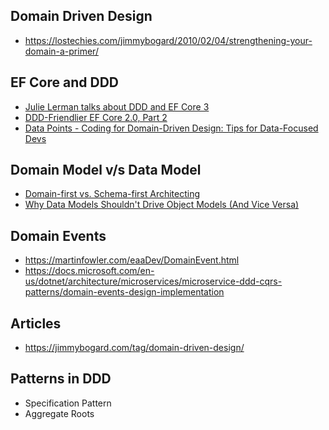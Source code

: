  ## Domain Driven Design
 
 * https://lostechies.com/jimmybogard/2010/02/04/strengthening-your-domain-a-primer/


## EF Core and DDD

* [Julie Lerman talks about DDD and EF Core 3](https://www.youtube.com/watch?v=9XeazTD5AwY)
* [DDD-Friendlier EF Core 2.0, Part 2](https://docs.microsoft.com/en-us/archive/msdn-magazine/2017/october/data-points-ddd-friendlier-ef-core-2-0-part-2)
* [Data Points - Coding for Domain-Driven Design: Tips for Data-Focused Devs](https://docs.microsoft.com/en-us/archive/msdn-magazine/2013/august/data-points-coding-for-domain-driven-design-tips-for-data-focused-devs)


## Domain Model v/s Data Model

* [Domain-first vs. Schema-first Architecting](https://medium.com/thats-what-i-m-talking-about/domain-first-vs-schema-first-architecting-6b9e381a1ccc)
* [Why Data Models Shouldn't Drive Object Models (And Vice Versa)](http://www.agiledata.org/essays/drivingForces.html)


## Domain Events

* https://martinfowler.com/eaaDev/DomainEvent.html
* https://docs.microsoft.com/en-us/dotnet/architecture/microservices/microservice-ddd-cqrs-patterns/domain-events-design-implementation

## Articles

* https://jimmybogard.com/tag/domain-driven-design/

## Patterns in DDD

* Specification Pattern
* Aggregate Roots
